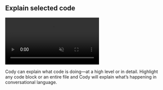 ## Explain selected code

<video autoPlay muted loop playsInline>
    <source
        type="video/mp4"
        src="https://storage.googleapis.com/sourcegraph-assets/website/Product%20Animations/cody-explain-may2023.mp4"
    />
</video>

Cody can explain what code is doing—at a high level or in detail. Highlight any code block or an entire file and Cody will explain what’s happening in conversational language.
